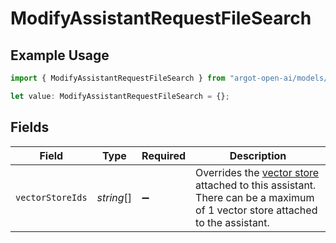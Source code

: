 # ModifyAssistantRequestFileSearch

## Example Usage

```typescript
import { ModifyAssistantRequestFileSearch } from "argot-open-ai/models/components";

let value: ModifyAssistantRequestFileSearch = {};
```

## Fields

| Field                                                                                                                                                                   | Type                                                                                                                                                                    | Required                                                                                                                                                                | Description                                                                                                                                                             |
| ----------------------------------------------------------------------------------------------------------------------------------------------------------------------- | ----------------------------------------------------------------------------------------------------------------------------------------------------------------------- | ----------------------------------------------------------------------------------------------------------------------------------------------------------------------- | ----------------------------------------------------------------------------------------------------------------------------------------------------------------------- |
| `vectorStoreIds`                                                                                                                                                        | *string*[]                                                                                                                                                              | :heavy_minus_sign:                                                                                                                                                      | Overrides the [vector store](/docs/api-reference/vector-stores/object) attached to this assistant. There can be a maximum of 1 vector store attached to the assistant.<br/> |